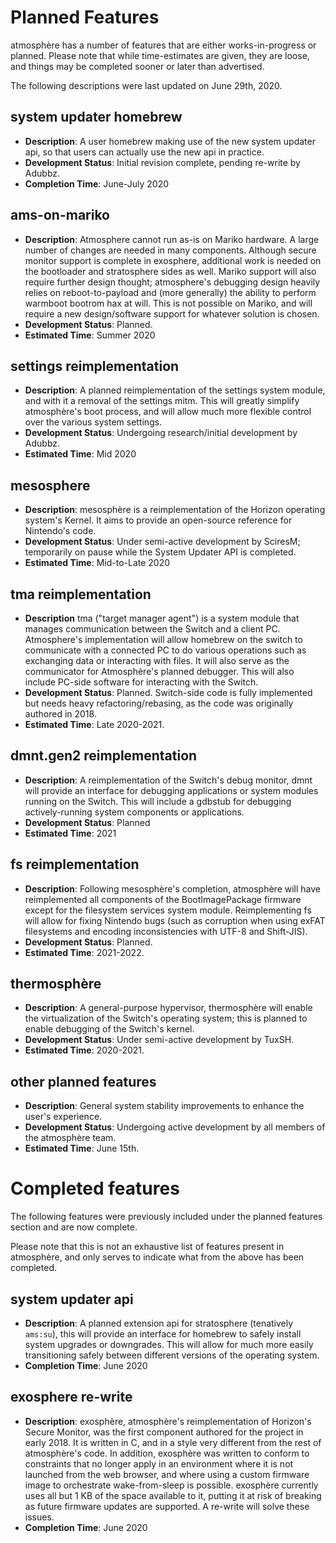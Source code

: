# Planned Features
atmosphère has a number of features that are either works-in-progress or planned. Please note that while time-estimates are given, they are loose, and things may be completed sooner or later than advertised.

The following descriptions were last updated on June 29th, 2020.

## system updater homebrew
* **Description**: A user homebrew making use of the new system updater api, so that users can actually use the new api in practice.
* **Development Status**: Initial revision complete, pending re-write by Adubbz.
* **Completion Time**: June-July 2020

## ams-on-mariko
* **Description**: Atmosphere cannot run as-is on Mariko hardware. A large number of changes are needed in many components. Although secure monitor support is complete in exosphere, additional work is needed on the bootloader and stratosphere sides as well. Mariko support will also require further design thought; atmosphere's debugging design heavily relies on reboot-to-payload and (more generally) the ability to perform warmboot bootrom hax at will. This is not possible on Mariko, and will require a new design/software support for whatever solution is chosen.
* **Development Status**: Planned.
* **Estimated Time**: Summer 2020

## settings reimplementation
* **Description**: A planned reimplementation of the settings system module, and with it a removal of the settings mitm. This will greatly simplify atmosphère's boot process, and will allow much more flexible control over the various system settings.
* **Development Status**: Undergoing research/initial development by Adubbz.
* **Estimated Time**: Mid 2020

## mesosphere
* **Description**: mesosphère is a reimplementation of the Horizon operating system's Kernel. It aims to provide an open-source reference for Nintendo's code.
* **Development Status**: Under semi-active development by SciresM; temporarily on pause while the System Updater API is completed.
* **Estimated Time**: Mid-to-Late 2020

## tma reimplementation
* **Description** tma ("target manager agent") is a system module that manages communication between the Switch and a client PC. Atmosphere's implementation will allow homebrew on the switch to communicate with a connected PC to do various operations such as exchanging data or interacting with files. It will also serve as the communicator for Atmosphère's planned debugger. This will also include PC-side software for interacting with the Switch.
* **Development Status**: Planned. Switch-side code is fully implemented but needs heavy refactoring/rebasing, as the code was originally authored in 2018.
* **Estimated Time**: Late 2020-2021.

## dmnt.gen2 reimplementation
* **Description**: A reimplementation of the Switch's debug monitor, dmnt will provide an interface for debugging applications or system modules running on the Switch. This will include a gdbstub for debugging actively-running system components or applications.
* **Development Status**: Planned
* **Estimated Time**: 2021

## fs reimplementation
* **Description**: Following mesosphère's completion, atmosphère will have reimplemented all components of the BootImagePackage firmware except for the filesystem services system module. Reimplementing fs will allow for fixing Nintendo bugs (such as corruption when using exFAT filesystems and encoding inconsistencies with UTF-8 and Shift-JIS).
* **Development Status**: Planned.
* **Estimated Time**: 2021-2022.

## thermosphère
* **Description**: A general-purpose hypervisor, thermosphère will enable the virtualization of the Switch's operating system; this is planned to enable debugging of the Switch's kernel.
* **Development Status**: Under semi-active development by TuxSH.
* **Estimated Time**: 2020-2021.

## other planned features
* **Description**: General system stability improvements to enhance the user's experience.
* **Development Status**: Undergoing active development by all members of the atmosphère team.
* **Estimated Time**: June 15th.

# Completed features

The following features were previously included under the planned features section and are now complete.

Please note that this is not an exhaustive list of features present in atmosphère, and only serves to indicate what from the above has been completed.

## system updater api
* **Description**: A planned extension api for stratosphere (tenatively `ams:su`), this will provide an interface for homebrew to safely install system upgrades or downgrades. This will allow for much more easily transitioning safely between different versions of the operating system.
* **Completion Time**: June 2020

## exosphere re-write
* **Description**: exosphère, atmosphère's reimplementation of Horizon's Secure Monitor, was the first component authored for the project in early 2018. It is written in C, and in a style very different from the rest of atmosphère's code. In addition, exosphère was written to conform to constraints that no longer apply in an environment where it is not launched from the web browser, and where using a custom firmware image to orchestrate wake-from-sleep is possible. exosphère currently uses all but 1 KB of the space available to it, putting it at risk of breaking as future firmware updates are supported. A re-write will solve these issues.
* **Completion Time**: June 2020